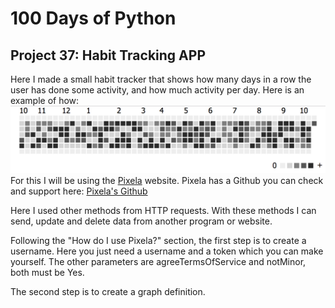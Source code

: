 # 100 Days of Python
## Project 37: Habit Tracking APP

Here I made a small habit tracker that shows how many days in a row the user has done some activity, and how much activity per day. Here is an example of how:
![Pixela example](./pixela_image.png "Habit Tracking example")
For this I will be using the [Pixela](https://pixe.la/) website. Pixela has a Github you can check and support here: [Pixela's Github](https://github.com/a-know/Pixela)

Here I used other methods from HTTP requests. With these methods I can send, update and delete data from another program or website.

Following the "How do I use Pixela?" section, the first step is to create a username. Here you just need a username and a token which you can make yourself. The other parameters are agreeTermsOfService and notMinor, both must be Yes.

The second step is to create a graph definition. 
